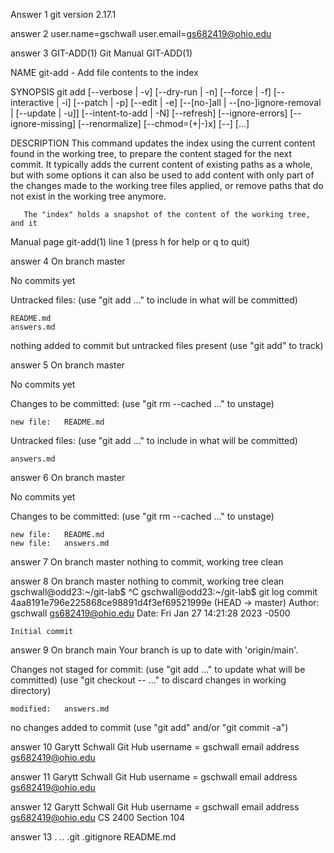 Answer 1
git version 2.17.1



answer 2
user.name=gschwall
user.email=gs682419@ohio.edu



answer 3
GIT-ADD(1)                        Git Manual                        GIT-ADD(1)

NAME
       git-add - Add file contents to the index

SYNOPSIS
       git add [--verbose | -v] [--dry-run | -n] [--force | -f] [--interactive | -i] [--patch | -p]
                 [--edit | -e] [--[no-]all | --[no-]ignore-removal | [--update | -u]]
                 [--intent-to-add | -N] [--refresh] [--ignore-errors] [--ignore-missing] [--renormalize]
                 [--chmod=(+|-)x] [--] [<pathspec>...]

DESCRIPTION
       This command updates the index using the current content found in the
       working tree, to prepare the content staged for the next commit. It
       typically adds the current content of existing paths as a whole, but
       with some options it can also be used to add content with only part of
       the changes made to the working tree files applied, or remove paths
       that do not exist in the working tree anymore.

       The "index" holds a snapshot of the content of the working tree, and it
 Manual page git-add(1) line 1 (press h for help or q to quit)



answer 4
On branch master

No commits yet

Untracked files:
  (use "git add <file>..." to include in what will be committed)

	README.md
	answers.md

nothing added to commit but untracked files present (use "git add" to track)



answer 5
On branch master

No commits yet

Changes to be committed:
  (use "git rm --cached <file>..." to unstage)

	new file:   README.md

Untracked files:
  (use "git add <file>..." to include in what will be committed)

	answers.md


answer 6
On branch master

No commits yet

Changes to be committed:
  (use "git rm --cached <file>..." to unstage)

	new file:   README.md
	new file:   answers.md



answer 7
On branch master
nothing to commit, working tree clean


answer 8
On branch master
nothing to commit, working tree clean
gschwall@odd23:~/git-lab$ ^C
gschwall@odd23:~/git-lab$ git log
commit 4aa8191e796e225868ce98891d4f3ef69521999e (HEAD -> master)
Author: gschwall <gs682419@ohio.edu>
Date:   Fri Jan 27 14:21:28 2023 -0500

    Initial commit


answer 9
On branch main
Your branch is up to date with 'origin/main'.

Changes not staged for commit:
  (use "git add <file>..." to update what will be committed)
  (use "git checkout -- <file>..." to discard changes in working directory)

	modified:   answers.md

no changes added to commit (use "git add" and/or "git commit -a")


answer 10
Garytt Schwall
Git Hub username = gschwall
email address gs682419@ohio.edu

answer 11
Garytt Schwall
Git Hub username = gschwall
email address gs682419@ohio.edu

answer 12
Garytt Schwall
Git Hub username = gschwall
email address gs682419@ohio.edu
CS 2400 Section 104

answer 13
.  ..  .git  .gitignore  README.md





